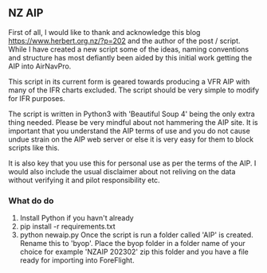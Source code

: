 ## NZ AIP

First of all, I would like to thank and acknowledge this blog https://www.herbert.org.nz/?p=202 and the author of the post / script. While I have created a new script some of the ideas, naming conventions and structure has most defiantly been aided by this initial work getting the AIP into AirNavPro.

This script in its current form is geared towards producing a VFR AIP with many of the IFR charts excluded. The script should be very simple to modify for IFR purposes.

The script is written in Python3 with 'Beautiful Soup 4' being the only extra thing needed. Please be very mindful about not hammering the AIP site. It is important that you understand the AIP terms of use and you do not cause undue strain on the AIP web server or else it is very easy for them to block scripts like this.

It is also key that you use this for personal use as per the terms of the AIP. I would also include the usual disclaimer about not reliving on the data without verifying it and pilot responsibility etc.

### What do do
1. Install Python if you havn't already 
2. pip install -r requirements.txt
3. python newaip.py
 Once the script is run a folder called 'AIP' is created. Rename this to 'byop'.
Place the byop folder in a folder name of your choice for example 'NZAIP 202302' zip this folder and you have a file ready for importing into ForeFlight.
 
